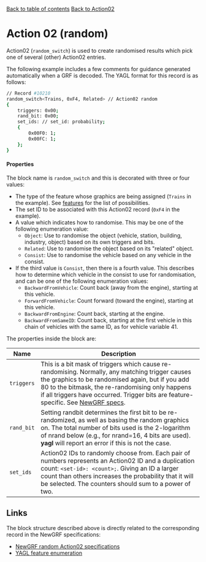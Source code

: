 [Back to table of contents](../index.md)
[Back to Action02](../actions/action02.md)        

# Action 02 (random)

Action02 (`random_switch`) is used to create randomised results which pick one of several (other) Action02 entries.

The following example includes a few comments for guidance generated automatically when a GRF is decoded. The YAGL format for this record is as follows:

```bash
// Record #10210
random_switch<Trains, 0xF4, Related> // Action02 random
{
    triggers: 0x00;
    rand_bit: 0x00;
    set_ids: // set_id: probability;
    {
        0x00F0: 1;
        0x00FC: 1;
    };
}
```

#### Properties

The block name is `random_switch` and this is decorated with three or four values:
- The type of the feature whose graphics are being assigned (`Trains` in the example). See [features](../sundries/features.md) for the list of possibilities.
- The set ID to be associated with this Action02 record (`0xF4` in the example).
- A value which indicates how to randomise. This may be one of the following enumeration value:
  - `Object`: Use to randomise the object (vehicle, station, building, industry, object) based on its own triggers and bits. 
  - `Related`: Use to randomise the object based on its "related" object. 
  - `Consist`: Use to randomise the vehicle based on any vehicle in the consist. 
- If the third value is `Consist`, then there is a fourth value. This describes how to determine which vehicle in the consist to use for randomisation, and can be one of the following enumeration values:
  - `BackwardFromVehicle`: Count back (away from the engine), starting at this vehicle.
  - `ForwardFromVehicle`: Count forward (toward the engine), starting at this vehicle. 
  - `BackwardFromEngine`: Count back, starting at the engine.
  - `BackwardFromSameID`: Count back, starting at the first vehicle in this chain of vehicles with the same ID, as for vehicle variable 41.

The properties inside the block are:

| Name | Description |
|-|-|
| `triggers` | This is a bit mask of triggers which cause re-randomising. Normally, any matching trigger causes the graphics to be randomised again, but if you add 80 to the bitmask, the re-randomising only happens if all triggers have occurred. Trigger bits are feature-specific. See [NewGRF specs]((https://newgrf-specs.tt-wiki.net/wiki/RandomAction2)). |
| `rand_bit` | Setting randbit determines the first bit to be re-randomized, as well as basing the random graphics on. The total number of bits used is the 2-logarithm of nrand below (e.g., for nrand=16, 4 bits are used). **yagl** will report an error if this is not the case. |
| `set_ids`  | Action02 IDs to randomly choose from. Each pair of numbers represents an Action02 ID and a duplication count: `<set-id>: <count>;`. Giving an ID a larger count than others increases the probability that it will be selected. The counters should sum to a power of two. |

## Links

The block structure described above is directly related to the corresponding record in the NewGRF specifications:

- [NewGRF random Action02 specifications](https://newgrf-specs.tt-wiki.net/wiki/RandomAction2)
- [YAGL feature enumeration](../sundries/features.md)


